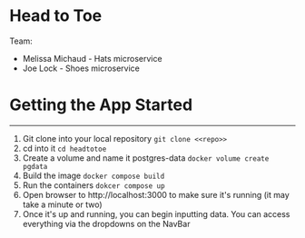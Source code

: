 # Head to Toe

Team:

- Melissa Michaud - Hats microservice
- Joe Lock - Shoes microservice

# **Getting the App Started**

---

1. Git clone into your local repository
   `git clone <<repo>>`
2. cd into it
   `cd headtotoe`
3. Create a volume and name it postgres-data
   `docker volume create pgdata`
4. Build the image
   `docker compose build`
5. Run the containers
   `dokcer compose up`
6. Open browser to http://localhost:3000 to make sure it's running (it may take a minute or two)
7. Once it's up and running, you can begin inputting data. You can access everything via the dropdowns on the NavBar
